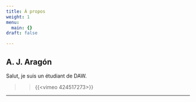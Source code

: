 ```yaml
---
title: À propos
weight: 1
menu:
  main: {}
draft: false

---
```


## A. J. Aragón

Salut, je suis un étudiant de DAW.

>>{{<vimeo 424517273>}}

* * *
